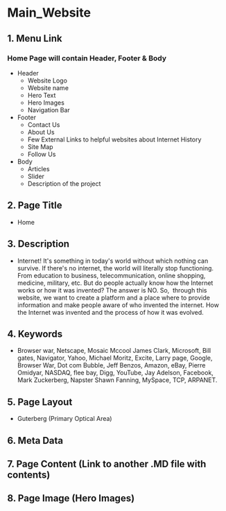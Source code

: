 # Main_Website

## 1. Menu Link

### Home Page will contain Header, Footer & Body

* Header
  * Website Logo
  * Website name
  * Hero Text
  * Hero Images
  * Navigation Bar
* Footer
  * Contact Us
  * About Us
  * Few External Links to helpful websites about Internet History
  * Site Map
  * Follow Us
* Body
  * Articles
  * Slider
  * Description of the project
  
## 2. Page Title
* Home

## 3. Description
* Internet! It's something in today's world without which nothing can survive. If there's no internet, the world will literally stop functioning. From education to business, telecommunication, online shopping, medicine, military, etc. But do people actually know how the Internet works or how it was invented? The answer is NO. So,  through this website, we want to create a platform and a place where to provide information and make people aware of who invented the internet. How the Internet was invented and the process of how it was evolved.

## 4. Keywords
* Browser war, Netscape,  Mosaic Mccool James Clark, Microsoft, Bill gates, Navigator, Yahoo, Michael Moritz, Excite, Larry page, Google, Browser War, Dot com Bubble, Jeff Benzos, Amazon, eBay, Pierre Omidyar, NASDAQ, flee bay, Digg, YouTube, Jay Adelson, Facebook, Mark Zuckerberg, Napster Shawn Fanning, MySpace, TCP, ARPANET.

## 5. Page Layout
* Guterberg (Primary Optical Area)

## 6. Meta Data

## 7. Page Content (Link to another .MD file with contents)

## 8. Page Image (Hero Images)


